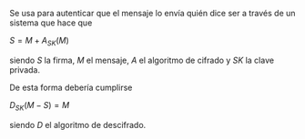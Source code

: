 Se usa para autenticar que el mensaje lo envía quién dice ser a través de un sistema que hace que

$S = M + A_{SK}(M)$

siendo $S$ la firma, $M$ el mensaje, $A$ el algoritmo de cifrado y $SK$ la clave privada.

De esta forma debería cumplirse

$D_{SK}(M - S) = M$

siendo $D$ el algoritmo de descifrado.